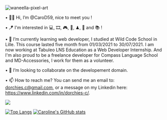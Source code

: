 ![waneella-pixel-art](https://user-images.githubusercontent.com/76882345/132002651-922eb752-61bb-42ff-ac17-75e326292915.gif)

• 👋👩 Hi, I’m @CaroD59, nice to meet you !

• 🪁 I'm interested in 💻, 🎞, 🎮, 🎤, ♟, 🐾 and 📚 !

• 💼 I’m currently learning web developer, I studied at Wild Code School in Lille. This course lasted five month from 01/03/2021 to 30/07/2021. I am now working at Tabuleo LNS Education as a Web Developer Internship. And I'm also proud to be a freelance developer for Compass Language School and MD-Accessories, I work for them as a volunteer.

• 💞️ I’m looking to collaborate on the developement domain.

• 📫 How to reach me? You can send me an email to: dorchies.c@gmail.com, or a message on my Linkedin here: https://www.linkedin.com/in/dorchies-c/.

<img  src="https://profile-counter.glitch.me/username/count.svg" />

[![Top Langs](https://github-readme-stats.vercel.app/api/top-langs/?username=CaroD59&layout=compact&theme=aura&show_icons=true)](https://github.com/CaroD59/github-readme-stats)
[![Caroline's GitHub stats](https://github-readme-stats.vercel.app/api?username=CaroD59&theme=dark&show_icons=true)](https://github.com/CaroD59/github-readme-stats)

